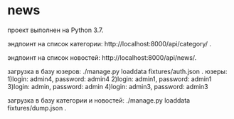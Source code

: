 # news
проект выполнен на Python 3.7.

эндпоинт на список категории: http://localhost:8000/api/category/ .

эндпоинт на список новостей: http://localhost:8000/api/news/.

загрузка в базу юзеров: ./manage.py loaddata fixtures/auth.json .
 юзеры:
      1)login: admin4, password: admin4
      2)login: admin1, password: admin1
      3)login: admin, password: admin
      4)login: admin3, password: admin3

загрузка в базу категории и новостей: ./manage.py loaddata fixtures/dump.json .
